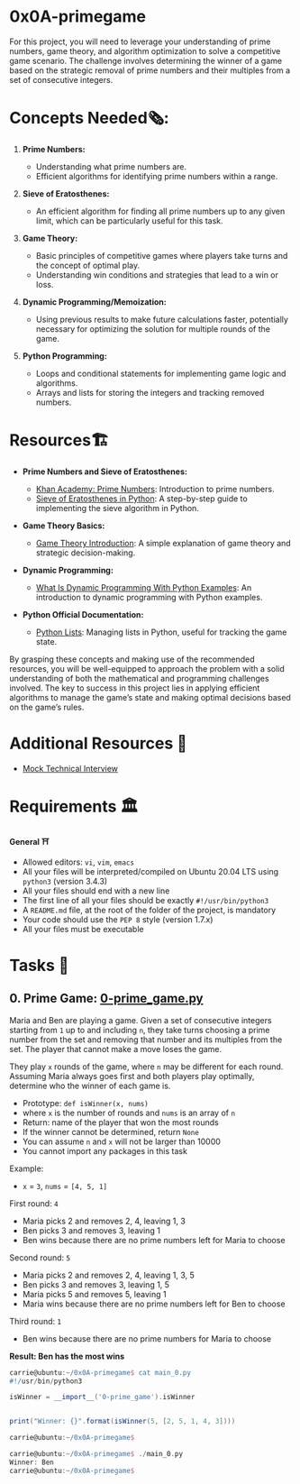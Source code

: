 # 0x0A-primegame
For this project, you will need to leverage your understanding of prime numbers, game theory, and algorithm optimization to solve a competitive game scenario. The challenge involves determining the winner of a game based on the strategic removal of prime numbers and their multiples from a set of consecutive integers.

# Concepts Needed🗞️:
1. **Prime Numbers:**

    * Understanding what prime numbers are.
    * Efficient algorithms for identifying prime numbers within a range.

2. **Sieve of Eratosthenes:**

    * An efficient algorithm for finding all prime numbers up to any given limit, which can be particularly useful for this task.

3. **Game Theory:**

    * Basic principles of competitive games where players take turns and the concept of optimal play.
    * Understanding win conditions and strategies that lead to a win or loss.

4. **Dynamic Programming/Memoization:**

    * Using previous results to make future calculations faster, potentially necessary for optimizing the solution for multiple rounds of the game.

5. **Python Programming:**

    * Loops and conditional statements for implementing game logic and algorithms.
    * Arrays and lists for storing the integers and tracking removed numbers.

# Resources🏗️
* **Prime Numbers and Sieve of Eratosthenes:**

     * [Khan Academy: Prime Numbers](https://www.khanacademy.org/math/cc-fourth-grade-math/imp-factors-multiples-and-patterns/imp-prime-and-composite-numbers/v/prime-numbers): Introduction to prime numbers.
     * [Sieve of Eratosthenes in Python](https://www.geeksforgeeks.org/sieve-of-eratosthenes/): A step-by-step guide to implementing the sieve algorithm in Python.

* **Game Theory Basics:**

     * [Game Theory Introduction](https://www.investopedia.com/terms/g/gametheory.asp): A simple explanation of game theory and strategic decision-making.

* **Dynamic Programming:**

     * [What Is Dynamic Programming With Python Examples](https://skerritt.blog/dynamic-programming/): An introduction to dynamic programming with Python examples.

* **Python Official Documentation:**

     * [Python Lists](https://docs.python.org/3/tutorial/introduction.html#lists): Managing lists in Python, useful for tracking the game state.

By grasping these concepts and making use of the recommended resources, you will be well-equipped to approach the problem with a solid understanding of both the mathematical and programming challenges involved. The key to success in this project lies in applying efficient algorithms to manage the game’s state and making optimal decisions based on the game’s rules.

# Additional Resources 🏣
* [Mock Technical Interview](https://www.youtube.com/watch?v=Jw2pniZCLi8)

# Requirements 🏛️
<b>General ⛩️</b>

* Allowed editors: `vi`, `vim`, `emacs`
* All your files will be interpreted/compiled on Ubuntu 20.04 LTS using `python3` (version 3.4.3)
* All your files should end with a new line
* The first line of all your files should be exactly `#!/usr/bin/python3`
* A `README.md` file, at the root of the folder of the project, is mandatory
* Your code should use the `PEP 8` style (version 1.7.x)
* All your files must be executable

# Tasks 📃
## 0. Prime Game: [0-prime_game.py](0-prime_game.py)
Maria and Ben are playing a game. Given a set of consecutive integers starting from `1` up to and including `n`, they take turns choosing a prime number from the set and removing that number and its multiples from the set. The player that cannot make a move loses the game.

They play `x` rounds of the game, where `n` may be different for each round. Assuming Maria always goes first and both players play optimally, determine who the winner of each game is.

* Prototype: `def isWinner(x, nums)`
* where `x` is the number of rounds and `nums` is an array of `n`
* Return: name of the player that won the most rounds
* If the winner cannot be determined, return `None`
* You can assume `n` and `x` will not be larger than 10000
* You cannot import any packages in this task

Example:

* `x` = `3`, `nums` = `[4, 5, 1]`

First round: `4`

* Maria picks 2 and removes 2, 4, leaving 1, 3
* Ben picks 3 and removes 3, leaving 1
* Ben wins because there are no prime numbers left for Maria to choose

Second round: `5`

* Maria picks 2 and removes 2, 4, leaving 1, 3, 5
* Ben picks 3 and removes 3, leaving 1, 5
* Maria picks 5 and removes 5, leaving 1
* Maria wins because there are no prime numbers left for Ben to choose

Third round: `1`

* Ben wins because there are no prime numbers for Maria to choose

**Result: Ben has the most wins**

```groovy
carrie@ubuntu:~/0x0A-primegame$ cat main_0.py
#!/usr/bin/python3

isWinner = __import__('0-prime_game').isWinner


print("Winner: {}".format(isWinner(5, [2, 5, 1, 4, 3])))

carrie@ubuntu:~/0x0A-primegame$
```
```groovy
carrie@ubuntu:~/0x0A-primegame$ ./main_0.py
Winner: Ben
carrie@ubuntu:~/0x0A-primegame$
```






